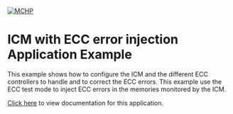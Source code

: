 [![MCHP](https://raw.githubusercontent.com/wiki/Microchip-MPLAB-Harmony/Microchip-MPLAB-Harmony.github.io/images/microchip_logo.png)](https://www.microchip.com)

# ICM with ECC error injection Application Example

This example shows how to configure the ICM and the different ECC controllers to handle and to correct the ECC errors. This example use the ECC test mode to inject ECC errors in the memories monitored by the ICM.

[Click here](https://onlinedocs.microchip.com/v2/keyword-lookup?keyword=AEROSPACE_APPS_SAM_RH707_ICM_ECC_ERROR_INJECTION&redirect=true) to view documentation for this application.
